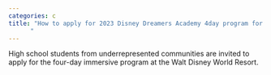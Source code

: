 ```yaml
---
categories: c
title: "How to apply for 2023 Disney Dreamers Academy 4day program for high school students at FL resort
      "
---
```

High school students from underrepresented communities are invited to apply for the four-day immersive program at the Walt Disney World Resort.
      